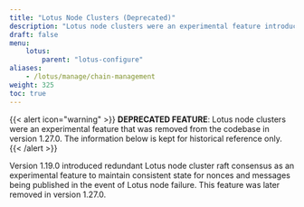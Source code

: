 ```yaml
---
title: "Lotus Node Clusters (Deprecated)"
description: "Lotus node clusters were an experimental feature introduced in version 1.19.0 that provided redundant Lotus node cluster raft consensus, but this feature has been removed as of v1.27.0."
draft: false
menu:
    lotus:
        parent: "lotus-configure"
aliases:
    - /lotus/manage/chain-management
weight: 325
toc: true
---
```


{{< alert icon="warning" >}}
**DEPRECATED FEATURE**: Lotus node clusters were an experimental feature that was removed from the codebase in version 1.27.0. The information below is kept for historical reference only.
{{< /alert >}}

Version 1.19.0 introduced redundant Lotus node cluster raft consensus as an experimental feature to maintain consistent state for nonces and messages being published in the event of Lotus node failure. This feature was later removed in version 1.27.0.